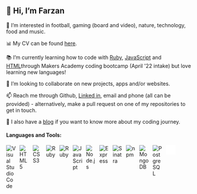 ## 👋 Hi, I’m Farzan

<p>🧠 I’m interested in football, gaming (board and video), nature, technology, food and music.</p>

<p>📊 My CV can be found <a href="https://github.com/Farzan-I/Farzan-CV/blob/main/README.md">here</a>.

<p>📚 I’m currently learning how to code with <a href="https://github.com/Farzan-I?tab=repositories&q=&type=&language=ruby&sort=">Ruby</a>, <a href="https://github.com/Farzan-I?tab=repositories&q=&type=&language=javascript&sort=">JavaScript</a> and <a href="https://github.com/Farzan-I?tab=repositories&q=&type=&language=html&sort=">HTML</a>through Makers Academy coding bootcamp (April '22 intake) but love learning new languages!</p>

<p>🤝 I’m looking to collaborate on new projects, apps and/or websites.</p>

<p>📫 Reach me through Github, <a href="https://www.linkedin.com/in/farzan-imanzadeh-079a95a3/">Linked in</a>, email and phone (all can be provided) - alternatively, make a pull request on one of my repositories to get in touch.</p>

<p>📝 I also have a <a href="https://medium.com/@farzanimanzadeh">blog</a> if you want to know more about my coding journey.

  #### Languages and Tools:

<img align="left" alt="Visual Studio Code" width="26px" src="https://cdn.jsdelivr.net/gh/devicons/devicon/icons/vscode/vscode-original.svg" style="padding-right:10px;" />
<img align="left" alt="HTML5" width="26px" src="https://cdn.jsdelivr.net/gh/devicons/devicon/icons/html5/html5-original.svg" style="padding-right:10px;" />
<img align="left" alt="CSS3" width="26px" src="https://cdn.jsdelivr.net/gh/devicons/devicon/icons/css3/css3-original.svg" style="padding-right:10px;" />
<img align="left" alt="Ruby" width="26px" src="https://cdn.jsdelivr.net/gh/devicons/devicon/icons/ruby/ruby-original.svg" style="padding-right:10px;" />
<img align="left" alt="Ruby" width="26px" src="https://cdn.jsdelivr.net/gh/devicons/devicon/icons/rspec/rspec-original.svg" style="padding-right:10px;" />
<img align="left" alt="JavaScript" width="26px" src="https://cdn.jsdelivr.net/gh/devicons/devicon/icons/javascript/javascript-original.svg" style="padding-right:10px;" />
<img align="left" alt="Node.js" width="26px" src="https://cdn.jsdelivr.net/gh/devicons/devicon/icons/nodejs/nodejs-original.svg" style="padding-right:10px;" />
<img align="left" alt="Express" width="26px" src="https://cdn.jsdelivr.net/gh/devicons/devicon/icons/express/express-original.svg" style="padding-right:10px;" />
<img align="left" alt="Sinatra" width="26px" src="https://hackr.io/tutorials/learn-sinatra/logo/logo-sinatra?ver=1557508011" style="padding-right:10px;" />
<img align="left" alt="npm" width="26px" src="https://user-images.githubusercontent.com/25181517/121401671-49102800-c959-11eb-9f6f-74d49a5e1774.png" style="padding-right:10px;" />
<img align="left" alt="MongoDB" width="26px" src="https://cdn.jsdelivr.net/gh/devicons/devicon/icons/mongodb/mongodb-original.svg" style="padding-right:10px;" />
<img align="left" alt="PostgreSQL" width="26px" src="https://user-images.githubusercontent.com/25181517/117208740-bfb78400-adf5-11eb-97bb-09072b6bedfc.png" style="padding-right:10px;" />
<img align="left" alt="Terminal" width="26px" src="https://github.com/codeSTACKr/codeSTACKr/raw/master/img/terminal-dark.svg" style="padding-right:10px;"/>
<br />
